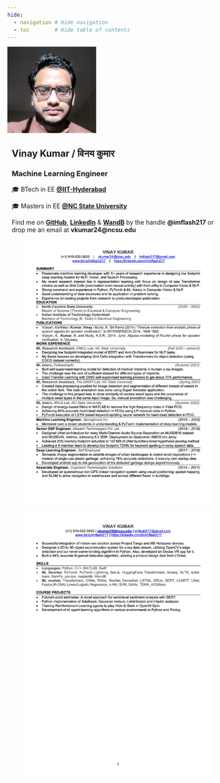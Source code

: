 ```yaml
---
hide:
  - navigation # Hide navigation
  - toc        # Hide table of contents
---
```


<!-- [LinkedIn :material-linkedin:](#){: .md-button .md-button--primary }
[Github :material-github: ](#){: .md-button .md-button--primary } -->


<!-- ------------------------------------------------------------------------------------ -->

<style>
.card {
  box-shadow: 0 4px 8px 0 rgba(0,0,0,0.2);
  transition: 0.3s;
  width: 60%;
  display: flex;
  margin: auto;
}

.card:hover {
  box-shadow: 0 8px 16px 0 rgba(0,0,0,0.2);
}

.container {
  padding: 2px 10px;
}
</style>

<!-- ------------------------------------------------------------------------------------ -->

<div class="photo">
  <img src="assets/vinay_2022.png" alt="avatar" style="width:40%">
  <div class="container">
    <h2><b>Vinay Kumar /  विनय कुमार </b></h2> 
    <h3>Machine Learning Engineer</h3>
    <p>🎓 BTech in EE <a style="font-weight:bold" href="https://iith.ac.in/">@IIT-Hyderabad</a></p>
    <p>🎓 Masters in EE <a style="font-weight:bold" href="https://www.ncsu.edu/">@NC State University</a></p>
    Find me on <a style="font-weight:bold" href="https://github.com/imflash217">GitHub</a>, 
    <a style="font-weight:bold" href="https://linkedin.com/in/imflash217">LinkedIn</a> & 
    <a style="font-weight:bold" href="https://wandb.ai/imflash217/">WandB</a> by the handle 
    <b>@imflash217</b> or drop me an email at <b>vkumar24@ncsu.edu<b>
  </div>
</div>

<!-- ------------------------------------------------------------------------------------ -->

<div class="photo">
<figure>
    <img src="assets/VinayK_resume_2022.jpg"/>
</figure>
</div>

<div class="photo">
<figure>
    <img src="assets/VinayK_resume_2022_2.jpg"/>
</figure>
</div>
